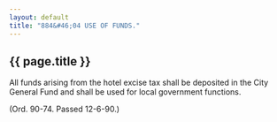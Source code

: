 ```yaml
---
layout: default 
title: "884&#46;04 USE OF FUNDS."
---
```


{{ page.title }}
----------------

All funds arising from the hotel excise tax shall be deposited in the
City General Fund and shall be used for local government functions.

(Ord. 90-74. Passed 12-6-90.)
